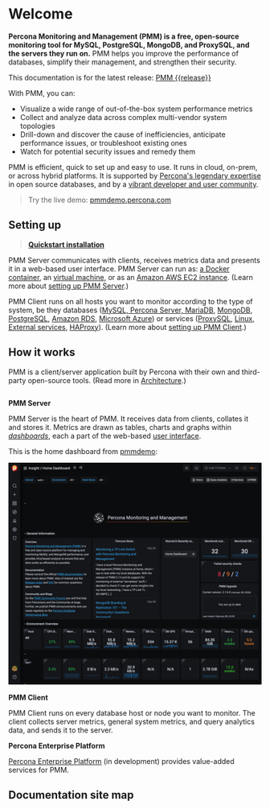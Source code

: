 # Welcome

**Percona Monitoring and Management (PMM) is a free, open-source monitoring tool for MySQL, PostgreSQL, MongoDB, and ProxySQL, and the servers they run on.** PMM helps you improve the performance of databases, simplify their management, and strengthen their security.

<div class="alert alert-success">
This documentation is for the latest release: <a href="release-notes/{{release}}.html">PMM {{release}}</a>
</div>

With PMM, you can:

- Visualize a wide range of out-of-the-box system performance metrics
- Collect and analyze data across complex multi-vendor system topologies
- Drill-down and discover the cause of inefficiencies, anticipate performance issues, or troubleshoot existing ones
- Watch for potential security issues and remedy them

PMM is efficient, quick to set up and easy to use. It runs in cloud, on-prem, or across hybrid platforms. It is supported by [Percona's legendary expertise][PERCONA_SERVICES] in open source databases, and by a [vibrant developer and user community][PMM_FORUM].

> Try the live demo: <a href='https://pmmdemo.percona.com/' target='_blank'>pmmdemo.percona.com</a>

## Setting up

> [**Quickstart installation**][PMM_QUICKSTART]

PMM Server communicates with clients, receives metrics data and presents it in a web-based user interface. PMM Server can run as: [a Docker container](setting-up/server/docker.md), an [virtual machine](setting-up/server/virtual-appliance.md), or as an [Amazon AWS EC2 instance](setting-up/server/aws.md). (Learn more about [setting up PMM Server](setting-up/server/index.md).)

PMM Client runs on all hosts you want to monitor according to the type of system, be they databases ([MySQL, Percona Server, MariaDB](setting-up/client/mysql.md), [MongoDB](setting-up/client/mongodb.md), [PostgreSQL](setting-up/client/postgresql.md), [Amazon RDS](setting-up/client/aws.md), [Microsoft Azure](setting-up/client/azure.md)) or services ([ProxySQL](setting-up/client/proxysql.md), [Linux](setting-up/client/linux.md), [External services](setting-up/client/external.md), [HAProxy](setting-up/client/haproxy.md)). (Learn more about [setting up PMM Client](setting-up/client/index.md).)

## How it works

PMM is a client/server application built by Percona with their own and third-party open-source tools. (Read more in [Architecture](details/architecture.md).)

```plantuml source="_resources/diagrams/1_PMM_Context.puml"
```

**PMM Server**

PMM Server is the heart of PMM. It receives data from clients, collates it and stores it. Metrics are drawn as tables, charts and graphs within [*dashboards*](details/dashboards/), each a part of the web-based [user interface](using/interface.md).

This is the home dashboard from [pmmdemo][PMMDEMO]:

![PMM Server user interface home page](_images/PMM_Home_Dashboard_TALL.jpg)

**PMM Client**

PMM Client runs on every database host or node you want to monitor. The client collects server metrics, general system metrics, and query analytics data, and sends it to the server.

**Percona Enterprise Platform**

[Percona Enterprise Platform](using/platform/) (in development) provides value-added services for PMM.

## Documentation site map

```plantuml format="svg_object" width="90%" height="90%" source="_resources/diagrams/Map.puml"
```


[PERCONA_SERVICES]: https://www.percona.com/services
[PMM_FORUM]: https://www.percona.com/forums/questions-discussions/percona-monitoring-and-management
[PMM_QUICKSTART]: https://www.percona.com/software/pmm/quickstart
[PMMDEMO]: https://pmmdemo.percona.com/
